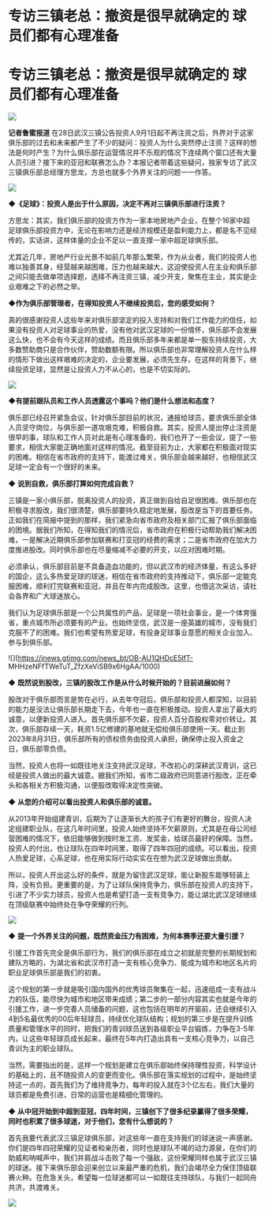 # 专访三镇老总：撤资是很早就确定的 球员们都有心理准备

# 专访三镇老总：撤资是很早就确定的 球员们都有心理准备

![](https://inews.gtimg.com/news_bt/OFkslCE4LWR8PkeONyf9XgKIWyPzptm1JVtIApuORqRpMAA/1000)

**记者鲁蜜报道**
在28日武汉三镇公告投资人9月1日起不再注资之后，外界对于这家俱乐部的过去和未来都产生了不少的疑问：投资人为什么突然停止注资？这样的想法是何时产生？为什么俱乐部在运营情况并不乐观的情况下连续两个窗口还有大量人员引进？接下来的亚冠和联赛怎么办？本报记者带着这些疑问，独家专访了武汉三镇俱乐部总经理方思龙，方总也就多个外界关注的问题一一作答。

![](https://inews.gtimg.com/news_bt/OnraDwr7BYCRH5AOvXNuF_rNNfHaZwGmWOBtKONuPjEQIAA/1000)

**◆《足球》：投资人是出于什么原因，决定不再对三镇俱乐部进行注资？**

方思龙：其实，我们俱乐部的投资方作为一家本地房地产企业，在整个16家中超足球俱乐部投资方中，无论在影响力还是经济规模还是盈利能力上，都是名不见经传的，实话讲，这样体量的企业不足以一直支撑一家中超足球俱乐部。

尤其近几年，房地产行业光景不如前几年那么繁荣，作为从业者，我们的投资人也难以独善其身，经营越来越困难，压力也越来越大，这迫使投资人在主业和俱乐部之间只能去做单项选择题，选择不再注资三镇，减少开支，聚焦在主业，其实是企业艰难之下的必然之举。

**◆作为俱乐部管理者，在得知投资人不继续投资后，您的感受如何？**

真的很感谢投资人这些年来对俱乐部坚定的投入支持和对我们工作能力的信任，如果没有投资人对足球事业的热爱，没有他对武汉足球的一份情怀，俱乐部不会发展这么快，也不会有今天这样的成绩。而且俱乐部多年来都是单一股东持续投资，大多数赞助商只是合作伙伴，赞助数额有限。所以俱乐部也非常理解投资人在什么样的情形下做出这样艰难的决定的，企业要发展，必须先生存，在这样的背景下，继续投资足球，显然是让投资人力不从心的，也是不切实际的。

![](https://inews.gtimg.com/news_bt/O-piZFw9-6iFWPIFqEkBOIxQOL9iC32hP1mIBi_52GLVEAA/1000)

**◆有提前跟队员和工作人员透露这个事吗？他们是什么想法和态度？**

俱乐部已经召开紧急会议，针对俱乐部目前的状况，通报给球员，要求俱乐部全体人员坚守岗位，与俱乐部一道攻艰克难，积极自救。其实，投资人提出停止注资是很早的事，球队和工作人员对此是有心理准备的，我们也开了一些会议，提了一些要求，相信大家能正确地面对这样的情况。截至目前为止，大家都在积极面对现实的困难。相信在省市政府的支持下，能渡过难关，俱乐部会越来越好，也相信武汉足球一定会有一个很好的未来。

◆ **说到自救，俱乐部打算如何完成自救？**

三镇是一家小俱乐部，脱离投资人的投资，真正做到自给自足很困难。俱乐部也在积极寻求股改，我们很清楚，俱乐部要持久稳定地发展，股改是当下的首要任务。正如我们在简报中提到的那样，我们紧急向省市政府及相关部门汇报了俱乐部面临的困境。据我们所知，在得知我们的情况后，省市政府在积极行动帮助我们解决困难，一是解决近期俱乐部参加联赛和打亚冠的经费的需求；二是省市政府在加大力度推进股改。同时俱乐部也在尽量缩减不必要的开支，以应对困难时期。

必须承认，俱乐部目前是不具备造血功能的，但以武汉市的经济体量，有这么多好的国企，这么多热爱足球的球迷，相信在省市政府的支持推动下，俱乐部一定能克服困难，顺利打完联赛和亚冠，并且在年内完成股改。这里，也借这次采访，请社会各界和广大球迷放心。

我们认为足球俱乐部是一个公共属性的产品，足球是一项社会事业，是一个体育强省，重点城市所必须要有的产业。也始终坚信，武汉是一座英雄的城市，没有我们克服不了的困难。我们也希望有热爱足球，有投身足球事业意愿的相关企业加入、参与到俱乐部。

![](https://inews.gtimg.com/news_bt/OB-AU1QHDcE5lfT-
MHHzeNFfTWeTuT_ZfzXeViSB9x6HgAA/1000)

◆ **既然说到股改，三镇的股改工作是从什么时候开始的？目前进展如何？**

股改对于俱乐部而言是势在必行，从去年夺冠后，俱乐部和投资人都深知，以目前的能力是没法让俱乐部长期走下去，今年也一直在积极推动。投资人拿出了最大的诚意，以便新投资人进入。首先俱乐部不欠薪，投资人百分百股权零对价转让。其次，俱乐部存续一天，耗资1.5亿修建的基地就无偿给俱乐部使用一天。截止到2023年8月31日，俱乐部所有的债权债务由投资人承担，确保停止投入资金之日，俱乐部零负债。

当然，投资人也将一如既往地关注支持武汉足球，不改初心的深耕武汉青训，这已经是投资人做出的最大诚意。据我们所知，省市二级政府已同意进行股改，正在牵头和各相关方积极沟通，以便股改取得决定性突破。

◆ **从您的介绍可以看出投资人和俱乐部的诚意。**

从2013年开始组建青训，后期为了让逐渐长大的孩子们有更好的舞台，投资人决定组建职业队，在这几年时间里，投资人始终坚持不欠薪原则，尤其是在母公司经营困难的情况下，依旧能够做到按时发工资、发奖金，给球员最好的保障。当然，投资人的付出，也让球队在四年时间里，取得了四年四冠的成绩。可以看出，投资人热爱足球，心系足球，也在用实际行动实实在在想为武汉足球做出贡献。

所以，投资人开出这么好的条件，就是为留住武汉足球，能让新股东能够轻装上阵，没有负担。更重要的是，为了让球队保持竞争力，俱乐部在投资人的支持下，引进了不少实力球员，投资人也是希望打造一支有竞争力，能让湖北武汉足球继续在顶级联赛中始终处在争夺荣耀的行列。

![](https://inews.gtimg.com/news_bt/OhnaQ1HhvMX0f1XJr0RIdKAPutXZPG80gwW7qRRlvBtAwAA/1000)

◆ **提一个外界关注的问题，既然资金压力有困难，为何本赛季还要大量引援？**

引援工作首先完全是俱乐部行为，我们的俱乐部在成立之初就是完整的长期规划和建队方略的，为湖北省和武汉市打造一支有核心竞争力、能成为城市和地区名片的职业足球俱乐部是我们的初衷。

这个规划的第一步就是吸引国内国外的优秀球员聚集在一起，迅速组成一支有战斗力的队伍，能尽快为城市和地区带来成绩；第二步的一部分内容其实也就是今年的引援工作，进一步完善人员储备的问题，这也包括在明年的开窗前，还会继续引入4到5名最优秀的00后年轻球员，持续优化球队结构；规划的第三步是在提升训练质量和管理水平的同时，把我们的青训球员送到各级职业平台锻炼，力争在3-5年内，让这些年轻球员成长起来，最终在5年内打造出具有一支核心竞争力，以自己青训为主的职业球队。

当然，需要指出的是，这样一个规划是建立在俱乐部始终保持理性投资，科学设计的基础上的，且不随投资人的变更而变化。俱乐部在落实规划的过程中，是始终坚持这一点的，首先我们为了维持竞争力，每年的投入就在3个亿左右，我们大量的球员都是免费引进，日常的运营也是精细化管理的。

◆ **从中冠开始到中超到亚冠，四年时间，三镇创下了很多纪录赢得了很多荣耀，同时也积累了很多球迷，对于他们，您有什么想说的？**

首先我要代表武汉三镇足球俱乐部，对这些年一直在支持我们的球迷说一声感谢。你们是四年四冠荣耀的见证者和亲历者，同时也是球队不竭的动力源泉，在你们的助威和呐喊声中，我们并肩战斗击败了每一个强敌，这份荣耀同样也属于武汉三镇的球迷。接下来俱乐部会迎来创立以来最严重的危机，我们会竭尽全力保住顶级联赛火种。在危急关头，希望每一位球迷都可以一如既往支持球队，与我们一起同舟共济，共渡难关。

![](https://inews.gtimg.com/news_bt/Oc3sgZ7Q0U0Xg7BdQbxpfwsr5npbr__9638S5v-jd_wTgAA/1000)

